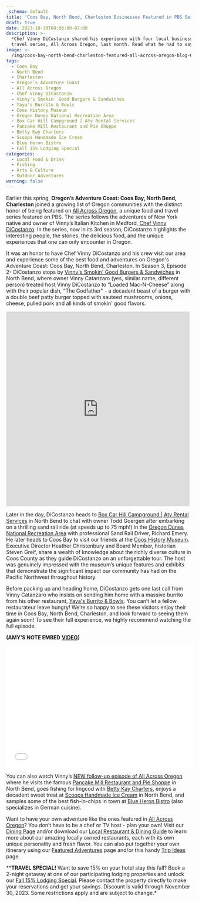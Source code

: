 ```yaml
---
_schema: default
title: 'Coos Bay, North Bend, Charleston Businesses Featured in PBS Series! '
draft: true
date: 2023-10-30T00:00:00-07:00
description: >-
  *Chef Vinny DiCostanzo shared his experience with four local businesses in his
  travel series, All Across Oregon, last month. Read what he had to say!*
image: >-
  /img/coos-bay-north-bend-charleston-featured-all-across-oregon-blog-695x322-jpg.png
tags:
  - Coos Bay
  - North Bend
  - Charleston
  - Oregon’s Adventure Coast
  - All Across Oregon
  - Chef Vinny DiCostanzo
  - Vinny's Smokin' Good Burgers & Sandwiches
  - Yaya's Burrito & Bowls
  - Coos History Museum
  - Oregon Dunes National Recreation Area
  - Box Car Hill Campground | Atv Rental Services
  - Pancake Mill Restaurant and Pie Shoppe
  - Betty Kay Charters
  - Scoops Handmade Ice Cream
  - Blue Heron Bistro
  - Fall 15% Lodging Special
categories:
  - Local Food & Drink
  - Fishing
  - Arts & Culture
  - Outdoor Adventures
warning: false
---
```

Earlier this spring, **Oregon’s Adventure Coast: Coos Bay, North Bend, Charleston** joined a growing list of Oregon communities with the distinct honor of being featured on [<u>All Across Oregon</u>](https://www.pbs.org/show/all-across-oregon/), a unique food and travel series featured on PBS. The series follows the adventures of New York native and owner of Vinny’s Italian Kitchen in Medford, [<u>Chef Vinny DiCostanzo</u>](https://www.wweek.com/arts/television/2022/03/08/chef-vinny-dicostanzo-showcases-oregons-restaurateurs-and-entrepreneurs-on-opbs-all-across-oregon/). In the series, now in its 3rd season, DiCostanzo highlights the interesting people, the stories, the delicious food, and the unique experiences that one can only encounter in Oregon.&nbsp;

It was an honor to have Chef Vinny DiCostanzo and his crew visit our area and experience some of the best food and adventures on Oregon's Adventure Coast: Coos Bay, North Bend, Charleston. In Season 3, Episode 2- DiCostanzo stops by [<u>Vinny's Smokin' Good Burgers &amp; Sandwiches</u>](https://www.vinnyssmokinburgers.com/) in North Bend, where owner Vinny Catanzaro (yes, similar name, different person) treated host Vinny DiCostanzo to “Loaded Mac-N-Cheese” along with their popular dish, "The Godfather" - a decadent beast of a burger with a double beef patty burger topped with sauteed mushrooms, onions, cheese, pulled pork and all kinds of smokin' good flavors.&nbsp;

<iframe src="https://www.facebook.com/plugins/post.php?href=https%3A%2F%2Fwww.facebook.com%2Fvinnyssmokinburgers%2Fposts%2Fpfbid02DZMCS2TSAtQj1w1HCkjDuZb7vQQMmUqFVgrSLgLbKFha6xYoSgFazaw8VAGjc5vJl&show_text=true&width=500" width="500" height="529" style="border:none;overflow:hidden" scrolling="no" frameborder="0" allowfullscreen="true" allow="autoplay; clipboard-write; encrypted-media; picture-in-picture; web-share"></iframe>

Later in the day, DiCostanzo heads to [<u>Box Car Hill Campground | Atv Rental Services</u>](https://boxcarhilloregon.com/) in North Bend to chat with owner Todd Goergen after embarking on a thrilling sand rail ride (at speeds up to 75 mph!) in the [<u>Oregon Dunes National Recreation Area</u>](https://www.oregonsadventurecoast.com/untamed-dunes/) with professional Sand Rail Driver, Richard Emery. He later heads to Coos Bay to visit our friends at the [<u>Coos History Museum</u>](https://cooshistory.org/). Executive Director Heather Christenbury and Board Member, historian Steven Greif, share a wealth of knowledge about the richly diverse culture in Coos County as they guide DiCostanzo on an unforgettable tour. The host was genuinely impressed with the museum’s unique features and exhibits that demonstrate the significant impact our community has had on the Pacific Northwest throughout history.&nbsp;&nbsp;

Before packing up and heading home, DiCostanzo gets one last call from Vinny Catanzaro who insists on sending him home with a massive burrito from his other restaurant, [<u>Yaya's Burrito &amp; Bowls</u>](https://www.facebook.com/YayasNorthBend/). You can’t let a fellow restaurateur leave hungry! We’re so happy to see these visitors enjoy their time in Coos Bay, North Bend, Charleston, and look forward to seeing them again soon! To see their full experience, we highly recommend watching the full episode.&nbsp;

**(AMY’S NOTE EMBED** [**<u>VIDEO</u>**](https://www.pbs.org/video/coos-bay-north-bend-charleston-oregon-bfiq8g/)**)**

<iframe width="512" height="332" src="[https://player.pbs.org/viralplayer/3084793672/](https://player.pbs.org/viralplayer/3084793672/)" allowfullscreen allow="encrypted-media" style="border: 0;"></iframe>

You can also watch Vinny’s [<u>NEW follow-up episode of All Across Oregon</u>](https://www.youtube.com/watch?v=XHpnVRpY8ro) where he visits the famous [<u>Pancake Mill Restaurant and Pie Shoppe</u>](https://pancakemill.com/) in North Bend, goes fishing for lingcod with [<u>Betty Kay Charters</u>](https://bettykaycharters.com/), enjoys a decadent sweet treat at [<u>Scoops Handmade Ice Cream</u>](https://scoops.life/) in North Bend, and samples some of the best fish-in-chips in town at [<u>Blue Heron Bistro</u>](http://www.blueheronbistro.net/) (also specializes in German cuisine).

Want to have your own adventure like the ones featured in [<u>All Across Oregon</u>](https://www.pbs.org/video/coos-bay-north-bend-charleston-oregon-bfiq8g/)? You don’t have to be a chef or TV host - plan your own! Visit our [<u>Dining Page</u>](https://www.oregonsadventurecoast.com/dining/) and/or download our [<u>Local Restaurant &amp; Dining Guide</u>](https://www.oregonsadventurecoast.com/img/restaurants-booklet-web-09-23.pdf) to learn more about our amazing locally owned restaurants, each with its own unique personality and fresh flavor. You can also put together your own itinerary using our [<u>Featured Adventures</u>](https://www.oregonsadventurecoast.com/adventures/) page and/or this handy [<u>Trip Ideas</u>](https://www.oregonsadventurecoast.com/tripideas/) page.

\*\***TRAVEL SPECIAL!** Want to save 15% on your hotel stay this fall? Book a 2-night getaway at one of our participating lodging properties and unlock our [<u>Fall 15% Lodging Special</u>](https://www.oregonsadventurecoast.com/fall15/). Please contact the property directly to make your reservations and get your savings. Discount is valid through November 30, 2023. Some restrictions apply and are subject to change.\*